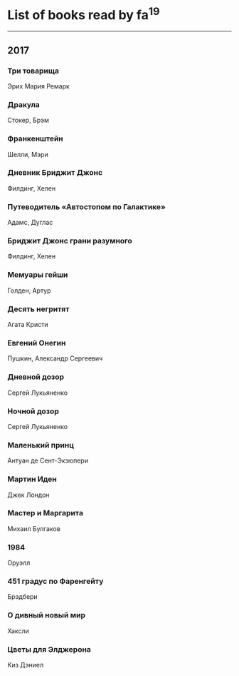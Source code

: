 # List of books read by fa<sup>19</sup>
---

## 2017



### Три товарища
Эрих Мария Ремарк


### Дракула
Стокер, Брэм


### Франкенштейн
Шелли, Мэри


### Дневник Бриджит Джонс
Филдинг, Хелен


### Путеводитель «Автостопом по Галактике»
Адамс, Дуглас


### Бриджит Джонс  грани разумного
Филдинг, Хелен


### Мемуары гейши
Голден, Артур


### Десять негритят
Агата Кристи


### Евгений Онегин
Пушкин, Александр Сергеевич


### Дневной дозор
Сергей Лукьяненко


### Ночной дозор
Сергей Лукьяненко


### Маленький принц
Антуан де Сент-Экзюпери


### Мартин Иден
Джек Лондон


### Мастер и Маргарита
Михаил Булгаков


### 1984
Оруэлл


### 451 градус по Фаренгейту
Брэдбери


### О дивный новый мир
Хаксли


### Цветы для Элджерона
Киз Дэниел



